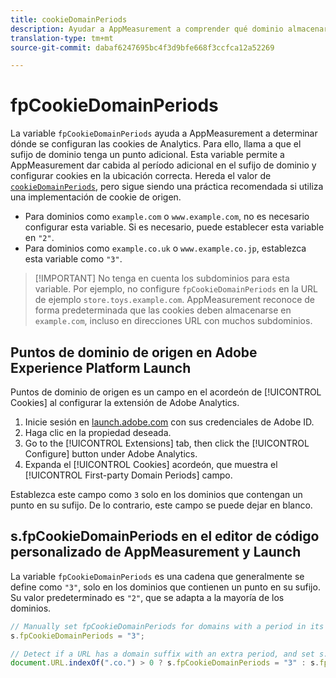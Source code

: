 ```yaml
---
title: cookieDomainPeriods
description: Ayudar a AppMeasurement a comprender qué dominio almacenará cookies si su dominio tiene un punto en su sufijo.
translation-type: tm+mt
source-git-commit: dabaf6247695bc4f3d9bfe668f3ccfca12a52269

---
```



# fpCookieDomainPeriods

La variable `fpCookieDomainPeriods` ayuda a AppMeasurement a determinar dónde se configuran las cookies de Analytics. Para ello, llama a que el sufijo de dominio tenga un punto adicional. Esta variable permite a AppMeasurement dar cabida al período adicional en el sufijo de dominio y configurar cookies en la ubicación correcta. Hereda el valor de [`cookieDomainPeriods`](cookiedomainperiods.md), pero sigue siendo una práctica recomendada si utiliza una implementación de cookie de origen.

* Para dominios como `example.com` o `www.example.com`, no es necesario configurar esta variable. Si es necesario, puede establecer esta variable en `"2"`.
* Para dominios como `example.co.uk` o `www.example.co.jp`, establezca esta variable como `"3"`.

>[!IMPORTANT] No tenga en cuenta los subdominios para esta variable. Por ejemplo, no configure `fpCookieDomainPeriods` en la URL de ejemplo `store.toys.example.com`. AppMeasurement reconoce de forma predeterminada que las cookies deben almacenarse en `example.com`, incluso en direcciones URL con muchos subdominios.

## Puntos de dominio de origen en Adobe Experience Platform Launch

Puntos de dominio de origen es un campo en el acordeón de [!UICONTROL Cookies] al configurar la extensión de Adobe Analytics.

1. Inicie sesión en [launch.adobe.com](https://launch.adobe.com) con sus credenciales de Adobe ID.
2. Haga clic en la propiedad deseada.
3. Go to the [!UICONTROL Extensions] tab, then click the [!UICONTROL Configure] button under Adobe Analytics.
4. Expanda el [!UICONTROL Cookies] acordeón, que muestra el [!UICONTROL First-party Domain Periods] campo.

Establezca este campo como `3` solo en los dominios que contengan un punto en su sufijo. De lo contrario, este campo se puede dejar en blanco.

## s.fpCookieDomainPeriods en el editor de código personalizado de AppMeasurement y Launch

La variable `fpCookieDomainPeriods` es una cadena que generalmente se define como `"3"`, solo en los dominios que contienen un punto en su sufijo. Su valor predeterminado es `"2"`, que se adapta a la mayoría de los dominios.

```js
// Manually set fpCookieDomainPeriods for domains with a period in its suffix, such as www.example.co.uk
s.fpCookieDomainPeriods = "3";

// Detect if a URL has a domain suffix with an extra period, and set s.fpCookieDomainPeriods automatically
document.URL.indexOf(".co.") > 0 ? s.fpCookieDomainPeriods = "3" : s.fpCookieDomainPeriods = "2";
```
